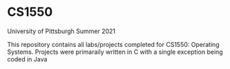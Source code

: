 # CS1550
University of Pittsburgh
Summer 2021


This repository contains all labs/projects completed for CS1550: Operating Systems. Projects were primaraily written in C with a single exception being coded in Java

